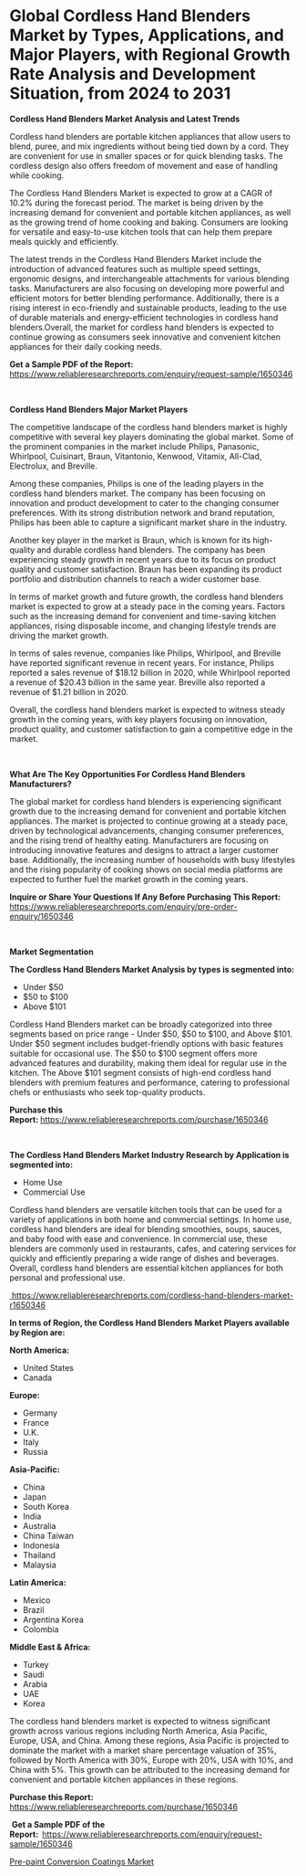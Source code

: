 <p><h1>Global Cordless Hand Blenders Market by Types, Applications, and Major Players, with Regional Growth Rate Analysis and Development Situation, from 2024 to 2031</h1></p><p><strong>Cordless Hand Blenders Market Analysis and Latest Trends</strong></p>
<p><p>Cordless hand blenders are portable kitchen appliances that allow users to blend, puree, and mix ingredients without being tied down by a cord. They are convenient for use in smaller spaces or for quick blending tasks. The cordless design also offers freedom of movement and ease of handling while cooking.</p><p>The Cordless Hand Blenders Market is expected to grow at a CAGR of 10.2% during the forecast period. The market is being driven by the increasing demand for convenient and portable kitchen appliances, as well as the growing trend of home cooking and baking. Consumers are looking for versatile and easy-to-use kitchen tools that can help them prepare meals quickly and efficiently.</p><p>The latest trends in the Cordless Hand Blenders Market include the introduction of advanced features such as multiple speed settings, ergonomic designs, and interchangeable attachments for various blending tasks. Manufacturers are also focusing on developing more powerful and efficient motors for better blending performance. Additionally, there is a rising interest in eco-friendly and sustainable products, leading to the use of durable materials and energy-efficient technologies in cordless hand blenders.Overall, the market for cordless hand blenders is expected to continue growing as consumers seek innovative and convenient kitchen appliances for their daily cooking needs.</p></p>
<p><strong>Get a Sample PDF of the Report:&nbsp;</strong> <a href="https://www.reliableresearchreports.com/enquiry/request-sample/1650346">https://www.reliableresearchreports.com/enquiry/request-sample/1650346</a></p>
<p>&nbsp;</p>
<p><strong>Cordless Hand Blenders Major Market Players</strong></p>
<p><p>The competitive landscape of the cordless hand blenders market is highly competitive with several key players dominating the global market. Some of the prominent companies in the market include Philips, Panasonic, Whirlpool, Cuisinart, Braun, Vitantonio, Kenwood, Vitamix, All-Clad, Electrolux, and Breville.</p><p>Among these companies, Philips is one of the leading players in the cordless hand blenders market. The company has been focusing on innovation and product development to cater to the changing consumer preferences. With its strong distribution network and brand reputation, Philips has been able to capture a significant market share in the industry.</p><p>Another key player in the market is Braun, which is known for its high-quality and durable cordless hand blenders. The company has been experiencing steady growth in recent years due to its focus on product quality and customer satisfaction. Braun has been expanding its product portfolio and distribution channels to reach a wider customer base.</p><p>In terms of market growth and future growth, the cordless hand blenders market is expected to grow at a steady pace in the coming years. Factors such as the increasing demand for convenient and time-saving kitchen appliances, rising disposable income, and changing lifestyle trends are driving the market growth.</p><p>In terms of sales revenue, companies like Philips, Whirlpool, and Breville have reported significant revenue in recent years. For instance, Philips reported a sales revenue of $18.12 billion in 2020, while Whirlpool reported a revenue of $20.43 billion in the same year. Breville also reported a revenue of $1.21 billion in 2020.</p><p>Overall, the cordless hand blenders market is expected to witness steady growth in the coming years, with key players focusing on innovation, product quality, and customer satisfaction to gain a competitive edge in the market.</p></p>
<p>&nbsp;</p>
<p><strong>What Are The Key Opportunities For Cordless Hand Blenders Manufacturers?</strong></p>
<p><p>The global market for cordless hand blenders is experiencing significant growth due to the increasing demand for convenient and portable kitchen appliances. The market is projected to continue growing at a steady pace, driven by technological advancements, changing consumer preferences, and the rising trend of healthy eating. Manufacturers are focusing on introducing innovative features and designs to attract a larger customer base. Additionally, the increasing number of households with busy lifestyles and the rising popularity of cooking shows on social media platforms are expected to further fuel the market growth in the coming years.</p></p>
<p><strong>Inquire or Share Your Questions If Any Before Purchasing This Report:</strong> <a href="https://www.reliableresearchreports.com/enquiry/pre-order-enquiry/1650346">https://www.reliableresearchreports.com/enquiry/pre-order-enquiry/1650346</a></p>
<p>&nbsp;</p>
<p><strong>Market Segmentation</strong></p>
<p><strong>The Cordless Hand Blenders Market Analysis by types is segmented into:</strong></p>
<p><ul><li>Under $50</li><li>$50 to $100</li><li>Above $101</li></ul></p>
<p><p>Cordless Hand Blenders market can be broadly categorized into three segments based on price range - Under $50, $50 to $100, and Above $101. Under $50 segment includes budget-friendly options with basic features suitable for occasional use. The $50 to $100 segment offers more advanced features and durability, making them ideal for regular use in the kitchen. The Above $101 segment consists of high-end cordless hand blenders with premium features and performance, catering to professional chefs or enthusiasts who seek top-quality products.</p></p>
<p><strong>Purchase this Report:&nbsp;</strong><a href="https://www.reliableresearchreports.com/purchase/1650346">https://www.reliableresearchreports.com/purchase/1650346</a></p>
<p>&nbsp;</p>
<p><strong>The Cordless Hand Blenders Market Industry Research by Application is segmented into:</strong></p>
<p><ul><li>Home Use</li><li>Commercial Use</li></ul></p>
<p><p>Cordless hand blenders are versatile kitchen tools that can be used for a variety of applications in both home and commercial settings. In home use, cordless hand blenders are ideal for blending smoothies, soups, sauces, and baby food with ease and convenience. In commercial use, these blenders are commonly used in restaurants, cafes, and catering services for quickly and efficiently preparing a wide range of dishes and beverages. Overall, cordless hand blenders are essential kitchen appliances for both personal and professional use.</p></p>
<p><a href="https://www.reliableresearchreports.com/cordless-hand-blenders-market-r1650346">&nbsp;https://www.reliableresearchreports.com/cordless-hand-blenders-market-r1650346</a></p>
<p><strong>In terms of Region, the Cordless Hand Blenders Market Players available by Region are:</strong></p>
<p>
    <p> <strong> North America: </strong>
        <ul>
            <li>United States</li>
            <li>Canada</li>
        </ul>
        </p> 
    <p> <strong> Europe: </strong>
        <ul>
            <li>Germany</li>
            <li>France</li>
            <li>U.K.</li>
            <li>Italy</li>
            <li>Russia</li>
        </ul>
        </p> 
    <p> <strong> Asia-Pacific: </strong>
        <ul>
            <li>China</li>
            <li>Japan</li>
            <li>South Korea</li>
            <li>India</li>
            <li>Australia</li>
            <li>China Taiwan</li>
            <li>Indonesia</li>
            <li>Thailand</li>
            <li>Malaysia</li>
        </ul>
        </p> 
    <p> <strong> Latin America: </strong>
        <ul>
            <li>Mexico</li>
            <li>Brazil</li>
            <li>Argentina Korea</li>
            <li>Colombia</li>
        </ul>
        </p> 
    <p> <strong> Middle East & Africa: </strong>
        <ul>
            <li>Turkey</li>
            <li>Saudi</li>
            <li>Arabia</li>
            <li>UAE</li>
            <li>Korea</li>
        </ul>
    </p>
    </p>
<p><p>The cordless hand blenders market is expected to witness significant growth across various regions including North America, Asia Pacific, Europe, USA, and China. Among these regions, Asia Pacific is projected to dominate the market with a market share percentage valuation of 35%, followed by North America with 30%, Europe with 20%, USA with 10%, and China with 5%. This growth can be attributed to the increasing demand for convenient and portable kitchen appliances in these regions.</p></p>
<p><strong>Purchase this Report: </strong><a href="https://www.reliableresearchreports.com/purchase/1650346">https://www.reliableresearchreports.com/purchase/1650346</a></p>
<p>&nbsp;<strong>Get a Sample PDF of the Report:&nbsp;&nbsp;</strong><a href="https://www.reliableresearchreports.com/enquiry/request-sample/1650346">https://www.reliableresearchreports.com/enquiry/request-sample/1650346</a></p>
<p><strong></strong></p>
<p><p><a href="https://github.com/irjbaube82/Market-Research-Report-List-1/blob/main/pre-paint-conversion-coatings-market.md">Pre-paint Conversion Coatings Market</a></p></p>